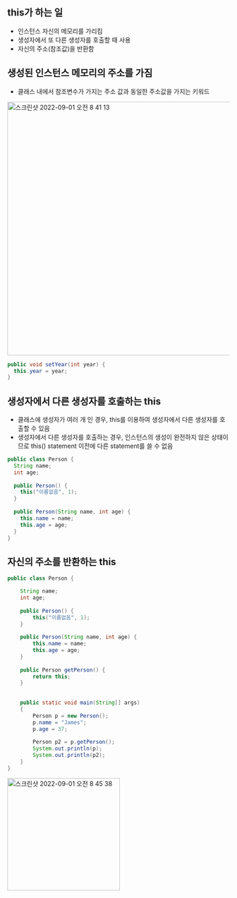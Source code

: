 ## this가 하는 일
- 인스턴스 자신의 메모리를 가리킴
- 생성자에서 또 다른 생성자를 호출할 때 사용
- 자신의 주소(참조값)을 반환함

## 생성된 인스턴스 메모리의 주소를 가짐
- 클래스 내에서 참조변수가 가지는 주소 값과 동일한 주소값을 가지는 키워드
<img width="575" alt="스크린샷 2022-09-01 오전 8 41 13" src="https://user-images.githubusercontent.com/75515697/187803554-95d7d48f-2615-484f-b25a-ba4f0507ccd4.png">

```Java
public void setYear(int year) {
  this.year = year;
}
```

## 생성자에서 다른 생성자를 호출하는 this
- 클래스에 생성자가 여러 개 인 경우, this를 이용하여 생성자에서 다른 생성자를 호출할 수 있음
- 생성자에서 다른 생성자를 호출하는 경우, 인스턴스의 생성이 완전하지 않은 상태이므로 this() statement 이전에 다른 statement를 쓸 수 없음
```Java
public class Person {
  String name;
  int age;
  
  public Person() {
    this("이름없음", 1);
  }
  
  public Person(String name, int age) {
    this.name = name;
    this.age = age;
  }
}
```

## 자신의 주소를 반환하는 this
```Java
public class Person {

	String name;
	int age;
	
	public Person() {
		this("이름없음", 1);
	}
	
	public Person(String name, int age) {
		this.name = name;
		this.age = age;
	}
	
	public Person getPerson() {
		return this;
	}
	
	
	public static void main(String[] args)
	{
		Person p = new Person();
		p.name = "James";
		p.age = 37;
		
		Person p2 = p.getPerson();
		System.out.println(p);
		System.out.println(p2);
	}
}
```

<img width="255" alt="스크린샷 2022-09-01 오전 8 45 38" src="https://user-images.githubusercontent.com/75515697/187803956-f21ff5e9-6949-4520-96ce-20474918f08d.png">
